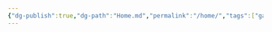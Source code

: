 ```yaml
---
{"dg-publish":true,"dg-path":"Home.md","permalink":"/home/","tags":["gardenEntry"],"dgShowInlineTitle":true,"dgShowFileTree":true,"dgEnableSearch":true,"dgShowToc":true,"dgLinkPreview":true,"dgShowTags":true,"noteIcon":""}
---
```


